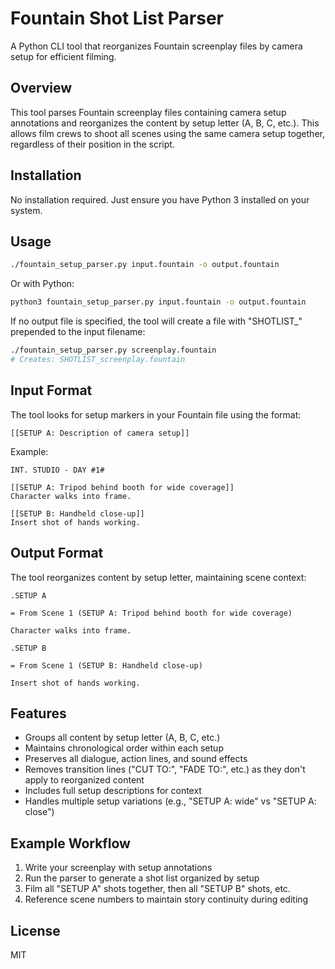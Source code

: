 # Fountain Shot List Parser

A Python CLI tool that reorganizes Fountain screenplay files by camera setup for efficient filming.

## Overview

This tool parses Fountain screenplay files containing camera setup annotations and reorganizes the content by setup letter (A, B, C, etc.). This allows film crews to shoot all scenes using the same camera setup together, regardless of their position in the script.

## Installation

No installation required. Just ensure you have Python 3 installed on your system.

## Usage

```bash
./fountain_setup_parser.py input.fountain -o output.fountain
```

Or with Python:

```bash
python3 fountain_setup_parser.py input.fountain -o output.fountain
```

If no output file is specified, the tool will create a file with "SHOTLIST_" prepended to the input filename:

```bash
./fountain_setup_parser.py screenplay.fountain
# Creates: SHOTLIST_screenplay.fountain
```

## Input Format

The tool looks for setup markers in your Fountain file using the format:

```fountain
[[SETUP A: Description of camera setup]]
```

Example:

```fountain
INT. STUDIO - DAY #1#

[[SETUP A: Tripod behind booth for wide coverage]]
Character walks into frame.

[[SETUP B: Handheld close-up]]
Insert shot of hands working.
```

## Output Format

The tool reorganizes content by setup letter, maintaining scene context:

```fountain
.SETUP A

= From Scene 1 (SETUP A: Tripod behind booth for wide coverage)

Character walks into frame.

.SETUP B

= From Scene 1 (SETUP B: Handheld close-up)

Insert shot of hands working.
```

## Features

- Groups all content by setup letter (A, B, C, etc.)
- Maintains chronological order within each setup
- Preserves all dialogue, action lines, and sound effects
- Removes transition lines ("CUT TO:", "FADE TO:", etc.) as they don't apply to reorganized content
- Includes full setup descriptions for context
- Handles multiple setup variations (e.g., "SETUP A: wide" vs "SETUP A: close")

## Example Workflow

1. Write your screenplay with setup annotations
2. Run the parser to generate a shot list organized by setup
3. Film all "SETUP A" shots together, then all "SETUP B" shots, etc.
4. Reference scene numbers to maintain story continuity during editing

## License

MIT
